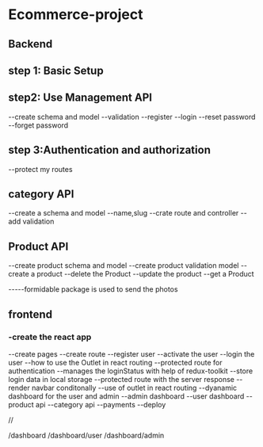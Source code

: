 # Ecommerce-project

## Backend

## step 1: Basic Setup

## step2: Use Management API

--create schema and model
--validation
--register
--login
--reset password
--forget password

## step 3:Authentication and authorization

--protect my routes

## category API

--create a schema and model
--name,slug
--crate route and controller
--add validation

## Product API

--create product schema and model
--create product validation model
--create a product
--delete the Product
--update the product
--get a Product

-----formidable package is used to send the photos

## frontend

### -create the react app

--create pages
--create route
--register user
--activate the user
--login the user
--how to use the Outlet in react routing
--protected route for authentication
--manages the loginStatus with help of redux-toolkit
--store login data in local storage
--protected route with the server response
--render navbar conditonally
--use of outlet in react routing
--dyanamic dashboard for the user and admin
--admin dashboard
--user dashboard
--product api
--category api
--payments
--deploy




//

/dashboard
/dashboard/user
<parent path="/dashboard">
<child path="/" element={Element1}>
<child path="/user" element={User}>
<child path="/admin" element={Admin}>
/dashboard/admin
